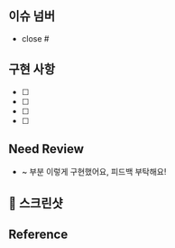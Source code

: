 ## 이슈 넘버
<!-- # 뒤에 이슈넘버를 써서 이슈를 닫아주세요 -->
- close #
  

## 구현 사항
<!-- 실제로 변경한 사항을 설명해주세요.-->

- [ ]
- [ ]
- [ ]
- [ ]


## Need Review
- ~ 부분 이렇게 구현했어요, 피드백 부탁해요!
<!-- 어떤 부분에 리뷰어가 집중해야 하는지 or 해당 PR에서 논의가 필요한 사항을 적어주세요. -->



## 📸 스크린샷
<!-- 팀원들이 이해하기 쉽도록 스크린샷을 첨부해주세요. -->



## Reference
<!-- 참고한 사이트가 있다면 링크를 공유해주세요. -->
